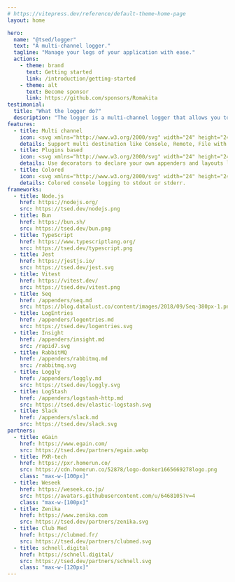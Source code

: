 ```yaml
---
# https://vitepress.dev/reference/default-theme-home-page
layout: home

hero:
  name: "@tsed/logger"
  text: "A multi-channel logger."
  tagline: "Manage your logs of your application with ease."
  actions:
    - theme: brand
      text: Getting started
      link: /introduction/getting-started
    - theme: alt
      text: Become sponsor
      link: https://github.com/sponsors/Romakita
testimonial:
  title: "What the logger do?"
  description: "The logger is a multi-channel logger that allows you to manage your logs of your application with ease. It supports multi destination like Console, Remote, File with configurable log rolling based on file size or date."
features:
  - title: Multi channel
    icon: <svg xmlns="http://www.w3.org/2000/svg" width="24" height="24" viewBox="0 0 24 24" fill="none" stroke="currentColor" stroke-width="2" stroke-linecap="round" stroke-linejoin="round" class="lucide lucide-bolt"><path d="M21 16V8a2 2 0 0 0-1-1.73l-7-4a2 2 0 0 0-2 0l-7 4A2 2 0 0 0 3 8v8a2 2 0 0 0 1 1.73l7 4a2 2 0 0 0 2 0l7-4A2 2 0 0 0 21 16z"/><circle cx="12" cy="12" r="4"/></svg>
    details: Support multi destination like Console, Remote, File with configurable log rolling based on file size or date.
  - title: Plugins based
    icon: <svg xmlns="http://www.w3.org/2000/svg" width="24" height="24" viewBox="0 0 24 24" fill="none" stroke="currentColor" stroke-width="2" stroke-linecap="round" stroke-linejoin="round" class="lucide lucide-unplug"><path d="m19 5 3-3"/><path d="m2 22 3-3"/><path d="M6.3 20.3a2.4 2.4 0 0 0 3.4 0L12 18l-6-6-2.3 2.3a2.4 2.4 0 0 0 0 3.4Z"/><path d="M7.5 13.5 10 11"/><path d="M10.5 16.5 13 14"/><path d="m12 6 6 6 2.3-2.3a2.4 2.4 0 0 0 0-3.4l-2.6-2.6a2.4 2.4 0 0 0-3.4 0Z"/></svg>
    details: Use decorators to declare your own appenders and layouts logger.
  - title: Colored
    icon: <svg xmlns="http://www.w3.org/2000/svg" width="24" height="24" viewBox="0 0 24 24" fill="none" stroke="currentColor" stroke-width="2" stroke-linecap="round" stroke-linejoin="round" class="lucide lucide-paintbrush"><path d="m14.622 17.897-10.68-2.913"/><path d="M18.376 2.622a1 1 0 1 1 3.002 3.002L17.36 9.643a.5.5 0 0 0 0 .707l.944.944a2.41 2.41 0 0 1 0 3.408l-.944.944a.5.5 0 0 1-.707 0L8.354 7.348a.5.5 0 0 1 0-.707l.944-.944a2.41 2.41 0 0 1 3.408 0l.944.944a.5.5 0 0 0 .707 0z"/><path d="M9 8c-1.804 2.71-3.97 3.46-6.583 3.948a.507.507 0 0 0-.302.819l7.32 8.883a1 1 0 0 0 1.185.204C12.735 20.405 16 16.792 16 15"/></svg>
    details: Colored console logging to stdout or stderr.
frameworks:
  - title: Node.js
    href: https://nodejs.org/
    src: https://tsed.dev/nodejs.png
  - title: Bun
    href: https://bun.sh/
    src: https://tsed.dev/bun.png
  - title: TypeScript
    href: https://www.typescriptlang.org/
    src: https://tsed.dev/typescript.png
  - title: Jest
    href: https://jestjs.io/
    src: https://tsed.dev/jest.svg
  - title: Vitest
    href: https://vitest.dev/
    src: https://tsed.dev/vitest.png
  - title: Seq
    href: /appenders/seq.md
    src: https://blog.datalust.co/content/images/2018/09/Seq-380px-1.png
  - title: LogEntries
    href: /appenders/logentries.md
    src: https://tsed.dev/logentries.svg
  - title: Insight
    href: /appenders/insight.md
    src: /rapid7.svg
  - title: RabbitMQ
    href: /appenders/rabbitmq.md
    src: /rabbitmq.svg
  - title: Loggly
    href: /appenders/loggly.md
    src: https://tsed.dev/loggly.svg
  - title: LogStash
    href: /appenders/logstash-http.md
    src: https://tsed.dev/elastic-logstash.svg
  - title: Slack
    href: /appenders/slack.md
    src: https://tsed.dev/slack.svg
partners:
  - title: eGain
    href: https://www.egain.com/
    src: https://tsed.dev/partners/egain.webp
  - title: PXR-tech
    href: https://pxr.homerun.co/
    src: https://cdn.homerun.co/52878/logo-donker1665669278logo.png
    class: "max-w-[100px]"
  - title: Weseek
    href: https://weseek.co.jp/
    src: https://avatars.githubusercontent.com/u/6468105?v=4
    class: "max-w-[100px]"
  - title: Zenika
    href: https://www.zenika.com
    src: https://tsed.dev/partners/zenika.svg
  - title: Club Med
    href: https://clubmed.fr/
    src: https://tsed.dev/partners/clubmed.svg
  - title: schnell.digital
    href: https://schnell.digital/
    src: https://tsed.dev/partners/schnell.svg
    class: "max-w-[120px]"
---
```

